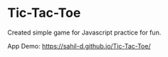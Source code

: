 # Tic-Tac-Toe

Created simple game for Javascript practice for fun.

App Demo: https://sahil-d.github.io/Tic-Tac-Toe/
